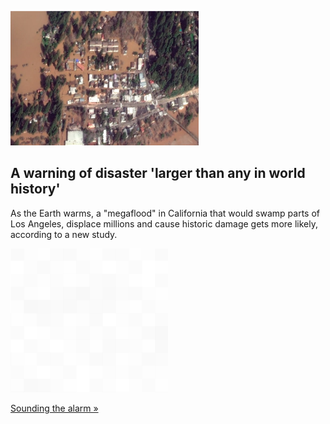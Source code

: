 
![A warning of disaster 'larger than any in world history'](./20220813175856.png)
## A warning of disaster 'larger than any in world history'

As the Earth warms, a "megaflood" in California that would swamp parts of Los Angeles, displace millions and cause historic damage gets more likely, according to a new study.

![pic](../square_bg.png)

[Sounding the alarm »](https://www.yahoo.com/news/disaster-larger-world-history-coming-204541985.html)
